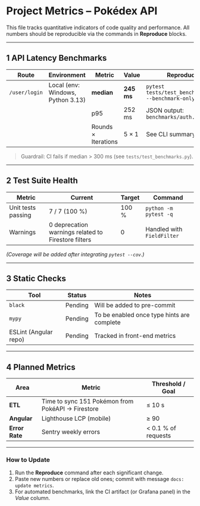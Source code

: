 # Project Metrics – Pokédex API

This file tracks quantitative indicators of code quality and performance.
All numbers should be reproducible via the commands in **Reproduce** blocks.

---

## 1  API Latency Benchmarks

| Route | Environment | Metric | Value | Reproduce |
|-------|-------------|--------|-------|-----------|
| `/user/login` | Local (env: Windows, Python 3.13) | **median** | **245 ms** | `pytest tests/test_benchmarks.py --benchmark-only` |
|  |  | p95 | 252 ms | JSON output: `benchmarks/auth.json` |
|  |  | Rounds × Iterations | 5 × 1 | See CLI summary |

> Guardrail: CI fails if median > 300 ms (see `tests/test_benchmarks.py`).

---

## 2  Test Suite Health

| Metric | Current | Target | Command |
|--------|---------|--------|---------|
| Unit tests passing | 7 / 7 (100 %) | 100 % | `python -m pytest -q` |
| Warnings | 0 deprecation warnings related to Firestore filters | 0 | Handled with `FieldFilter` |

*(Coverage will be added after integrating `pytest --cov`.)*

---

## 3  Static Checks

| Tool | Status | Notes |
|------|--------|-------|
| `black` | Pending | Will be added to pre-commit |
| `mypy` | Pending | To be enabled once type hints are complete |
| ESLint (Angular repo) | Pending | Tracked in front-end metrics |

---

## 4  Planned Metrics

| Area | Metric | Threshold / Goal |
|------|--------|------------------|
| **ETL** | Time to sync 151 Pokémon from PokéAPI → Firestore | ≤ 10 s |
| **Angular** | Lighthouse LCP (mobile) | ≥ 90 |
| **Error Rate** | Sentry weekly errors | < 0.1 % of requests |

---

### How to Update

1. Run the **Reproduce** command after each significant change.  
2. Paste new numbers or replace old ones; commit with message `docs: update metrics`.
3. For automated benchmarks, link the CI artifact (or Grafana panel) in the *Value* column.

